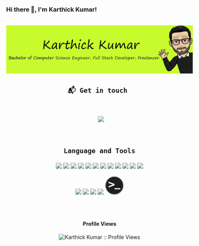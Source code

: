 ### Hi there 👋, I'm Karthick Kumar!

<br />

<img src="https://github.com/karthicbe2405/karthicbe2405/blob/main/gitprofile%20image.png" alt="banner that says Karthick Kumar - BE CSE , Full Stack Developer , Freelancer.">

<h2 align = "center"> 

`📬 Get in touch
`</h2>

<br />
<p align = "center">
&nbsp; <a href="https://www.linkedin.com/in/karthick-kumar-867475191" target="_blank" rel="noopener noreferrer"><img src="https://img.shields.io/badge/linkedin-%230077B5.svg?&style=for-the-badge&logo=linkedin&logoColor=white" /></a>
</p>

<br>


<h2 align="center">

`
Language and Tools
`
</h2>
<p align="center">
<img src="https://img.icons8.com/wired/2x/ffffff/java-coffee-cup-logo.png"  width="50"/>
<img src="https://img.icons8.com/color/2x/c-programming.png" width="50"/>
<img src="https://img.icons8.com/dusk/48/000000/html-5.png"width="50"/>
<img src="https://img.icons8.com/dusk/64/000000/css3.png"width="50"/>
<img src="https://img.icons8.com/dusk/64/000000/javascript-logo.png"  width="50"/>
<img src="https://img.icons8.com/color/48/000000/typescript.png"  width="50"/>
<img src="https://img.icons8.com/color/48/000000/angularjs.png"  width="50"/>
<img src="https://img.icons8.com/dusk/2x/4a90e2/php.png"  width="50"/>
<img src="https://img.icons8.com/color/2x/26e07f/nodejs.png"  width="60"/>
<img src="https://raghulrage.github.io/assets/img/spring.png"  width="70"/>
<img src="https://img.icons8.com/metro/2x/ffffff/sql.png"  width="50"/>
<img src="https://img.icons8.com/color/2x/26e07f/mongodb.png"  width="50"/>
<br>
<br>
<img src="https://img.icons8.com/plasticine/100/000000/visual-studio-code-2019.png"  width="50"/>
<img src="https://img.icons8.com/fluent/48/000000/sublime-text.png" width="50"/>
<img src="https://img.icons8.com/plasticine/400/000000/github.png"  width="50"/>
<img src="https://img.icons8.com/color/2x/26e07f/google-analytics.png"  width="50"/>
<img src="https://raw.githubusercontent.com/github/explore/80688e429a7d4ef2fca1e82350fe8e3517d3494d/topics/terminal/terminal.png"  width="50"/>

</p>
<br>
<br>


<!--### :zap: GitHub Stats-->
<!--
<center>
  <table>
    <tr>
        <td><img width="400px" align="left" src="https://github-readme-stats.ereshzealous.vercel.app/api/top-langs/?username=ereshzealous&hide=html&layout=compact&theme=buefy" /></td>
        <td><img width="495px" align="left" src="https://github-readme-stats.ereshzealous.vercel.app/api?username=ereshzealous&hide=html&layout=compact&theme=buefy"/></td>
    </tr>   
  </table>
</center> 
-->

<h4 align="center">Profile Views</h4>

<p align="center"><img src="https://profile-counter.glitch.me/{karthicbe2405}/count.svg" alt="Karthick Kumar :: Profile Views" /></p>


